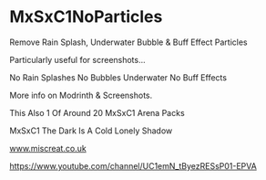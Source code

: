 # MxSxC1NoParticles
Remove Rain Splash, Underwater Bubble &amp; Buff Effect Particles

Particularly useful for screenshots...

No Rain Splashes
No Bubbles Underwater
No Buff Effects

More info on Modrinth & Screenshots.

This Also 1 Of Around 20 MxSxC1 Arena Packs

MxSxC1
The Dark Is A Cold Lonely Shadow

www.miscreat.co.uk

https://www.youtube.com/channel/UC1emN_tByezRESsP01-EPVA



